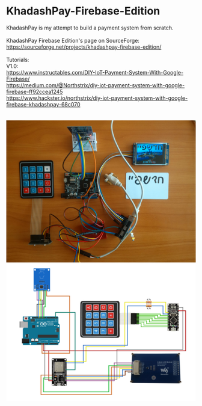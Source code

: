# KhadashPay-Firebase-Edition
KhadashPay is my attempt to build a payment system from scratch.
</br></br>
KhadashPay Firebase Edition's page on SourceForge: https://sourceforge.net/projects/khadashpay-firebase-edition/
</br></br>
Tutorials:</br>
    V1.0:</br>
        https://www.instructables.com/DIY-IoT-Payment-System-With-Google-Firebase/</br>
        https://medium.com/@Northstrix/diy-iot-payment-system-with-google-firebase-ff92ccea1245</br>
        https://www.hackster.io/northstrix/diy-iot-payment-system-with-google-firebase-khadashpay-68c070</br>
</br></br>
![image text](https://github.com/Northstrix/KhadashPay-Firebase-Edition/blob/main/V1.0/Pictures/IMG_20231028_123304.jpg?raw=true)
![image text](https://github.com/Northstrix/KhadashPay-Firebase-Edition/blob/main/V1.0/Pictures/KhadashPay%20Circuit%20Diagram.png?raw=true)
